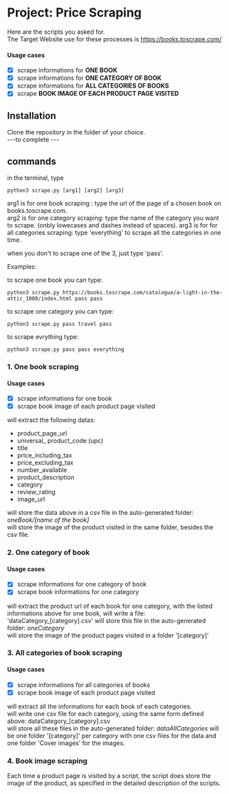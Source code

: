 # Project: Price Scraping

Here are the scripts you asked for.  
The Target Website use for these processes is https://books.toscrape.com/
  
#### Usage cases

- [x] scrape informations for __ONE BOOK__
- [x] scrape informations for __ONE CATEGORY OF BOOK__
- [x] scrape informations for __ALL CATEGORIES OF BOOKS__
- [x] scrape __BOOK IMAGE OF EACH PRODUCT PAGE VISITED__
  
## Installation

Clone the repository in the folder of your choice.  
---to complete ---

## commands 

in the terminal, type 

```
python3 scrape.py [arg1] [arg2] [arg3]
```

arg1 is for one book scraping : type the url of the page of a chosen book on books.toscrape.com.  
arg2 is for one category scraping: type the name of the category you want to scrape. (onbly lowecases and dashes instead of spaces).
arg3 is for for all categories scraping: type 'everything' to scrape all the categories in one time.

when you don't to scrape one of the 3, just type 'pass'.

Examples:


to scrape one book you can type:
```
python3 scrape.py https://books.toscrape.com/catalogue/a-light-in-the-attic_1000/index.html pass pass
```

to scrape one category you can type:

```
python3 scrape.py pass travel pass
```

to scrape evrything type: 

```
python3 scrape.py pass pass everything
```


### 1. One book scraping

#### Usage cases
- [x] scrape informations for one book
- [x] scrape book image of each product page visited

will extract the following datas:

* product_page_url
* universal_ product_code (upc)
* title
* price_including_tax
* price_excluding_tax
* number_available
* product_description
* category
* review_rating
* image_url
  
will store the data above in a csv file in the auto-generated folder: _oneBook/[name of the book]_  
will store the image of the product visited in the same folder, besides the csv file.  


### 2. One category of book
#### Usage cases
- [x] scrape informations for one category of book
- [x] scrape book informations for one category

will extract the product url of each book for one category, with the listed informations above for one book, 
will write a file: 'dataCategory_[category].csv'
will store this file in the auto-generated folder: _oneCategory_  
will store the image of the product pages visited in a folder '[category]'
  
### 3. All categories of book scraping
#### Usage cases
- [x] scrape informations for all categories of books
- [x] scrape book image of each product page visited

will extract all the informations for each book of each categories.  
will write one csv file for each category, using the same form defined above: dataCategory_[category].csv  
will store all these files in the auto-generated folder: _dataAllCategories_ 
will be one folder '[category]' per category with one csv files for the data and one folder 'Cover images' for the images.

### 4. Book image scraping

Each time a product page is visited by a script, the script does store the image of the product, as specified in the detailed description of the scripts.